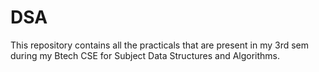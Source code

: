# DSA
This repository contains all the practicals that are present in my 3rd sem during my Btech CSE for Subject Data Structures and Algorithms. 